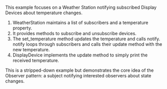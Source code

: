 This example focuses on a Weather Station notifying subscribed Display Devices about temperature changes.

1. WeatherStation maintains a list of subscribers and a temperature property.
2. It provides methods to subscribe and unsubscribe devices.
3. The set_temperature method updates the temperature and calls notify.
notify loops through subscribers and calls their update method with the new temperature.
4. DisplayDevice implements the update method to simply print the received temperature.


This is a stripped-down example but demonstrates the core idea of the Observer pattern: a subject notifying interested observers about state changes.